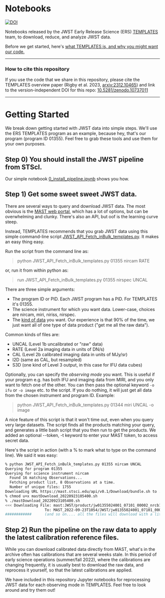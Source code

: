 # Notebooks

[![DOI](https://zenodo.org/badge/531525794.svg)](https://zenodo.org/doi/10.5281/zenodo.10737011)

Notebooks released by the JWST Early Release Science (ERS) [TEMPLATES](https://sites.google.com/view/jwst-templates/) team, to download, reduce, and analyze JWST data.

Before we get started, here's [what TEMPLATES is, and why you might want our code.](https://github.com/JWST-Templates/Notebooks/blob/main/what_is_TEMPLATES.md)

-----------

### How to cite this repository

If you use the code that we share in this repository, please cite the TEMPLATES overview paper (Rigby et al. 2023, [arxiv:2312.10465](https://arxiv.org/abs/2312.10465)) and link to the version-independent DOI for this repo: [10.5281/zenodo.10737011](https://zenodo.org/doi/10.5281/zenodo.10737011)

-----------------

# Getting Started

We break down getting started with JWST data into simple steps.  We'll use the ERS TEMPLATES program as an example, because hey, that's our program (program ID 01355).  Feel free to grab these tools and use them for your own purposes.   

## Step 0) You should install the JWST pipeline from STScI.  
Our simple notebook [0_install_pipeline.ipynb](https://github.com/JWST-Templates/Notebooks/blob/main/0_install_pipeline.ipynb) shows you how.


## Step 1) Get some sweet sweet JWST data.  
There are several ways to query and download JWST data.  The most obvious is the [MAST web portal](https://mast.stsci.edu/portal/Mashup/Clients/Mast/Portal.html), which has a lot of options, but can be overwhelming and clunky.  There's also an API, but oof is the learning curve steep. 

Instead, TEMPLATES recommends that you grab JWST data using this simple command-line script [JWST_API_Fetch_inBulk_templates.py](https://github.com/JWST-Templates/Notebooks/blob/main/JWST_API_Fetch_inBulk_templates.py).  It makes an easy thing easy.

Run the script from the command line as:

>python JWST_API_Fetch_inBulk_templates.py 01355 nircam RATE

or, run it from within python as: 

>run JWST_API_Fetch_inBulk_templates.py 01355 nirspec UNCAL

  
There are three simple arguments:
- The program ID or PID.  Each JWST program has a PID.  For TEMPLATES it's 01355.
- The science instrument for which you want data.  Lower-case, choices are nircam, miri, niriss, nirspec. 
- The [kind of data](https://jwst-pipeline.readthedocs.io/en/latest/jwst/data_products/product_types.html) you want.  Our experience is that 90% of the time, we just want all of one type of data product ("get me all the raw data").   

Common kinds of files are:
- UNCAL (Level 1b uncalibrated or "raw" data)
- RATE (Level 2a imaging data in units of DN/s)
- CAL (Level 2b calibrated imaging data in units of MJy/sr)
- I2D (same as CAL, but resampled)
- S3D (one kind of Level 3 output, in this case for IFU data cubes)

Optionally, you can specify the *observing mode* you want. This is useful if your program e.g. has both IFU and imaging data from MIRI, and you only want to fetch one of the other. You can then pass the optional keyword `-o ifu` or `-o image` etc. to the script. If you do nothing, it will just get all data from the chosen instrument and program ID. Example: 

> python JWST_API_Fetch_inBulk_templates.py 01344 miri UNCAL -o image

A nice feature of this script is that it won't time out, even when you query very large datasets.  The script finds all the products matching your query, and generates a little bash script that you then run to get the products. We added an optional --token, -t keyword to enter your MAST token, to access secret data.

Here's the script in action (with a % to mark what to type on the command line).  We said it was easy:
```sh
% python JWST_API_Fetch_inBulk_templates.py 01355 nircam UNCAL
Querying for program 01355
Querying for science instrument nircam
  Found 16 matching Observations...
  Fetching product list, 8 Observations at a time.
  Number of unique files: 1755
Downloading URL https://mast.stsci.edu/api/v0.1/Download/bundle.sh to ./mastDownload_20220923105400.sh ... [Done]
% chmod u+x mastDownload_20220923105400.sh 
% ./mastDownload_20220923105400.sh 
<<< Downloading File: mast:JWST/product/jw01355024001_07101_00002_nrcb1_uncal.fits
                  To: MAST_2022-09-23T1054/JWST/jw01355024001_07101_00002_nrcb1/jw01355024001_07101_00002_nrcb1_uncal.fits
############      (and so on.... all the files will download with a little status bar)
```


## Step 2) Run the pipeline on the raw data to apply the latest calibration reference files.

While you can download calibrated data directly from MAST, what's in the archive often has calibrations that are several weeks stale.  In this period of early science operations (summer/fall 2022), where the calibrations are changing frequently, it is usually best to download the raw data, and reprocess it yourself, so that the latest calibrations are applied.

We have included in this repository Jupyter notebooks for reprocessing JWST data for each observing mode in TEMPLATES.  Feel free to look around and try them out!





